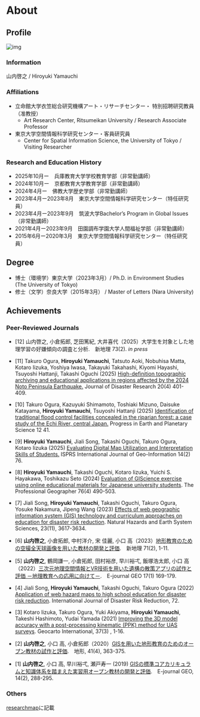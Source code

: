# About

## Profile

![img](./img/yama.png)

### Information
山内啓之 / Hiroyuki Yamauchi

### Affiliations
- 立命館大学衣笠総合研究機構アート・リサーチセンター・ 特別招聘研究教員（准教授）
	- Art Research Center, Ritsumeikan University / Research Associate Professor
- 東京大学空間情報科学研究センター・客員研究員
	-  Center for Spatial Information Science, the University of Tokyo / Visiting Researcher
  
### Research and Education History
- 2025年10月ー　兵庫教育大学学校教育学部（非常勤講師）
- 2024年10月ー　京都教育大学教育学部（非常勤講師）
- 2024年4月ー　佛教大学歴史学部（非常勤講師）
- 2023年4月ー2023年8月　東京大学空間情報科学研究センター（特任研究員）
- 2023年4月ー2023年9月　筑波大学Bachelor’s Program in Global Issues（非常勤講師）
- 2021年4月ー2023年9月　田園調布学園大学人間福祉学部（非常勤講師）
- 2015年6月ー2020年3月　東京大学空間情報科学研究センター（特任研究員）

## Degree
- 博士（環境学）東京大学（2023年3月）/ Ph.D. in Environment Studies (The University of Tokyo)
- 修士（文学）奈良大学（2015年3月） / Master of Letters (Nara University)

## Achievements

### Peer-Reviewed Journals

- [12] 山内啓之, 小倉拓郎, 芝田篤紀, 大井喜代（2025）大学生を対象とした地理学習の好嫌傾向の調査と分析.　新地理 73(2). *in press*

- [11] Takuro Ogura, **Hiroyuki Yamauchi**, Tatsuto Aoki, Nobuhisa Matta, Kotaro Iizuka, Yoshiya Iwasa, Takayuki Takahashi, Kiyomi Hayashi, Tsuyoshi Hattanji, Takashi Oguchi (2025) [High-definition topographic archiving and educational applications in regions affected by the 2024 Noto Peninsula Earthquake.](https://www.jstage.jst.go.jp/article/jdr/20/4/20_401/_article/-char/ja) Journal of Disaster Research 20(4) 401-409.

- [10] Takuro Ogura, Kazuyuki Shimamoto, Toshiaki Mizuno, Daisuke Katayama, **Hiroyuki Yamauchi**, Tsuyoshi Hattanji (2025) [Identification of traditional flood control facilities concealed in the riparian forest: a case study of the Echi River, central Japan.](https://progearthplanetsci.springeropen.com/articles/10.1186/s40645-025-00715-5) Progress in Earth and Planetary Science 12 41.

- [9] **Hiroyuki Yamauchi**, Jiali Song, Takashi Oguchi, Takuro Ogura, Kotaro Iizuka (2025) [Evaluating Digital Map Utilization and Interpretation Skills of Students.](https://www.mdpi.com/2220-9964/14/2/76) ISPRS International Journal of Geo-Information 14(2) 76.
- [8] **Hiroyuki Yamauchi**, Takashi Oguchi, Kotaro Iizuka, Yuichi S. Hayakawa, Toshikazu Seto (2024) [Evaluation of GIScience exercise using online educational materials for Japanese university students](https://www.tandfonline.com/doi/full/10.1080/00330124.2024.2341062). The Professional Geographer 76(4) 490-503.
- [7] Jiali Song, **Hiroyuki Yamauchi**, Takashi Oguchi, Takuro Ogura, Yosuke Nakamura, Jipeng Wang (2023) [Effects of web geographic information system (GIS) technology and curriculum approaches on education for disaster risk reduction](https://egusphere.copernicus.org/preprints/2023/egusphere-2023-1036/). Natural Hazards and Earth System Sciences, 23(11), 3617-3634.
- [6] **山内啓之**, 小倉拓郎, 中村洋介, 宋 佳麗, 小口 高（2023）[地形教育のための空撮全天球画像を用いた教材の開発と評価](https://www.jstage.jst.go.jp/article/newgeo/71/2/71_1/_article/-char/ja).　新地理 71(2), 1-11.
- [5] **山内啓之**, 鶴岡謙一, 小倉拓郎, 田村裕彦, 早川裕弌, 飯塚浩太郎, 小口 高（2022）[三次元地理空間情報とVR技術を用いた遺構の散策アプリの試作と評価 －地理教育への応用に向けて－](https://www.jstage.jst.go.jp/article/ejgeo/17/1/17_169/_article/-char/ja/).　E-journal GEO 17(1) 169-179.
- [4] Jiali Song, **Hiroyuki Yamauchi**, Takashi Oguchi, Takuro Ogura (2022) [Application of web hazard maps to high school education for disaster risk reduction](https://www.sciencedirect.com/science/article/abs/pii/S2212420922000851). 
International Journal of Disaster Risk Reduction, 72.
- [3]  Kotaro Iizuka, Takuro Ogura, Yuki Akiyama, **Hiroyuki Yamauchi**, Takeshi Hashimoto, Yudai Yamada (2021) [Improving the 3D model accuracy with a post-processing kinematic (PPK) method for UAS surveys](https://www.tandfonline.com/doi/abs/10.1080/10106049.2021.1882004). Geocarto International, 37(3) , 1-16.
- [2] **山内啓之**, 小口 高, 小倉拓郎（2020）[GISを用いた地形教育のためのオープン教材の試作と評価](https://www.jstage.jst.go.jp/article/tjgu/41/4/41_363/_article/-char/ja/).　地形, 41(4), 363-375.
 
- [1] **山内啓之**, 小口 高, 早川裕弌, 瀬戸寿一 (2019) [GISの標準コアカリキュラムと知識体系を踏まえた実習用オープン教材の開発と評価](https://www.jstage.jst.go.jp/article/ejgeo/14/2/14_288/_article/-char/ja/).　E-journal GEO, 14(2), 288-295.

### Others
[researchmap](https://researchmap.jp/hyamauchi)に記載

